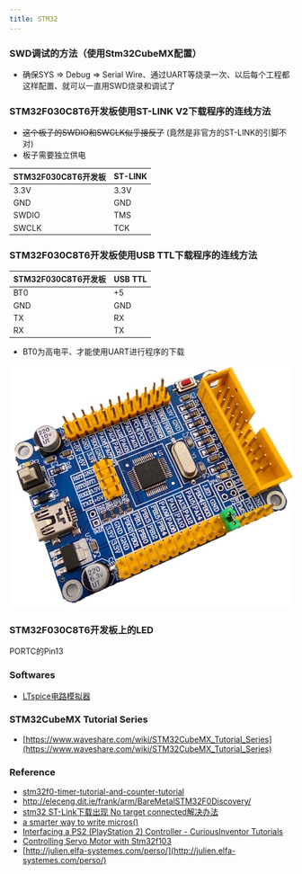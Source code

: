 ```yaml
---
title: STM32
---
```

### SWD调试的方法（使用Stm32CubeMX配置）
 * 确保SYS => Debug => Serial Wire、通过UART等烧录一次、以后每个工程都这样配置、就可以一直用SWD烧录和调试了

### STM32F030C8T6开发板使用ST-LINK V2下载程序的连线方法
 * ~~这个板子的SWDIO和SWCLK似乎接反了~~ (竟然是非官方的ST-LINK的引脚不对)
 * 板子需要独立供电

| STM32F030C8T6开发板 | ST-LINK |
| --- | --- |
| 3.3V | 3.3V |
| GND | GND |
| SWDIO | TMS |
| SWCLK | TCK |

### STM32F030C8T6开发板使用USB TTL下载程序的连线方法

| STM32F030C8T6开发板 | USB TTL |
| --- | --- |
| BT0 | +5 |
| GND | GND |
| TX | RX |
| RX | TX |

 * BT0为高电平、才能使用UART进行程序的下载

![image](images/STM32F030C8T6_board.jpg)

### STM32F030C8T6开发板上的LED
PORTC的Pin13

### Softwares
 * [LTspice电路模拟器](https://www.analog.com/en/design-center/design-tools-and-calculators/ltspice-simulator.html)

### STM32CubeMX Tutorial Series
 * [https://www.waveshare.com/wiki/STM32CubeMX_Tutorial_Series](https://www.waveshare.com/wiki/STM32CubeMX_Tutorial_Series)

### Reference
 * [stm32f0-timer-tutorial-and-counter-tutorial](https://letanphuc.net/2015/06/stm32f0-timer-tutorial-and-counter-tutorial/)
 * http://eleceng.dit.ie/frank/arm/BareMetalSTM32F0Discovery/
 * [stm32 ST-Link下载出现 No target connected解决办法](https://blog.csdn.net/slimmm/article/details/83446736)
 * [a smarter way to write micros()](http://micromouseusa.com/?p=296)
 * [Interfacing a PS2 (PlayStation 2) Controller - CuriousInventor Tutorials](http://store.curiousinventor.com/guides/PS2/)
 * [Controlling Servo Motor with Stm32f103](https://www.microcontroller-project.com/interfacing-servo-motor-with-stm32.html)
 * [http://julien.elfa-systemes.com/perso/](http://julien.elfa-systemes.com/perso/)
